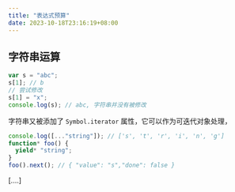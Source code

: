 ```yaml
---
title: "表达式预算"
date: 2023-10-18T23:16:19+08:00
---
```


## 字符串运算

```js
var s = "abc";
s[1]; // b
// 尝试修改
s[1] = "x";
console.log(s); // abc, 字符串并没有被修改
```

字符串又被添加了 `Symbol.iterator` 属性，它可以作为可迭代对象处理，

```js
console.log([..."string"]); // ['s', 't', 'r', 'i', 'n', 'g']
function* foo() {
  yield* "string";
}
foo().next(); // { "value": "s","done": false }
```

[....]